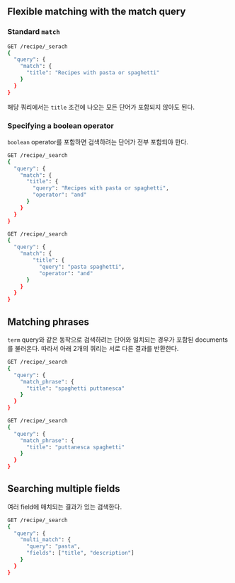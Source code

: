 ## Flexible matching with the match query
### Standard `match` 
```sh
GET /recipe/_serach
{
  "query": {
    "match": {
      "title": "Recipes with pasta or spaghetti"
    }
  }
}
```
해당 쿼리에서는 `title` 조건에 나오는 모든 단어가 포함되지 않아도 된다.

### Specifying a boolean operator
`boolean` operator를 포함하면 검색하려는 단어가 전부 포함되야 한다. 
```sh
GET /recipe/_search
{
  "query": {
    "match": {
      "title": {
        "query": "Recipes with pasta or spaghetti",
        "operator": "and"
      }
    }
  }
}
```
```sh
GET /recipe/_search
{
  "query": {
    "match": {
        "title": {
          "query": "pasta spaghetti",
          "operator": "and"
      }
    }
  }
}
```
## Matching phrases
`term` query와 같은 동작으로 검색하려는 단어와 일치되는 경우가 포함된 documents를 불러온다. 
따라서 아래 2개의 쿼리는 서로 다른 결과를 반환한다.
```sh 
GET /recipe/_search
{
  "query": {
    "match_phrase": {
      "title": "spaghetti puttanesca"
    }
  }
}
```
```sh
GET /recipe/_search
{
  "query": {
    "match_phrase": {
      "title": "puttanesca spaghetti"
    }
  }
}
```
## Searching multiple fields
여러 field에 매치되는 결과가 있는 검색한다.
```sh
GET /recipe/_search
{
  "query": {
    "multi_match": {
      "query": "pasta",
      "fields": ["title", "description"]
    }
  }
}
```
 